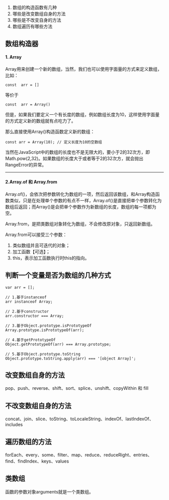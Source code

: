 <!--
 * @Author: yongyuan253015@gmail.com
 * @Date: 2021-09-15 10:13:42
 * @LastEditors: Please set LastEditors
 * @LastEditTime: 2021-09-15 16:14:09
 * @Description: 数组总汇
-->

1. 数组的构造函数有几种
2. 哪些是改变数组自身的方法
3. 哪些是不改变自身的方法
4. 数组遍历有哪些方法

##  数组构造器

#### 1. Array
Array用来创建一个新的数组，当然，我们也可以使用字面量的方式来定义数组，比如：

```
const  arr = []
```
等价于
```
const  arr = Array()
```

但是，如果我们要定义一个有长度的数组，例如数组长度为10，这样使用字面量的方式定义新的数组就有点吃力了。

那么直接使用Array()构造函数定义新的数组：
```
const arr = Array(10); // 定义长度为10的空数组
```

当然在JavaScript中的数组的长度也不是无限大的，要小于2的32次方，即Math.pow(2,32)。如果数组的长度大于或者等于2的32次方，就会抛出RangeError的异常。


***

#### 2.Array.of 和 Array.from

Array.of()，会依次把参数转化为数组的一项，然后返回该数组，和Array构造函数类似，只是在处理单个参数的有点不一样，Array.of()是直接把单个参数转化为数组后返回；而Array()是会把单个参数作为新数组的长度，数组的每一项都为空。

Array.from，是把类数组对象转化为数组，不会修改原对象，只返回新数组。

Array.from可以接受三个参数：

1. 类似数组并且可迭代的对象；
2. 加工函数【可选】；
3. this，表示加工函数执行时this的指向。

## 判断一个变量是否为数组的几种方式

```
var arr = [];

// 1.基于instanceof
arr instanceof Array;

// 2.基于constructor
arr.constructor === Array;

// 3.基于Object.prototype.isPrototypeOf
Array.prototype.isPrototypeOf(arr);

// 4.基于getPrototypeOf
Object.getPrototypeOf(arr) === Array.prototype;

// 5.基于Object.prototype.toString
Object.prototype.toString.apply(arr) === '[object Array]';

```
## 改变数组自身的方法
pop、push、reverse、shift、sort、splice、unshift、copyWithin 和 fill

## 不改变数组自身的方法
concat、join、slice、toString、toLocaleString、indexOf、lastIndexOf、includes

## 遍历数组的方法
forEach、every、some、filter、map、reduce、reduceRight、entries、find、findIndex、keys、values


## 类数组
函数的参数对象arguments就是一个类数组。

